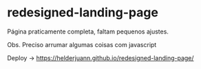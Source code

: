 # redesigned-landing-page

Página praticamente completa, faltam pequenos ajustes.

Obs. Preciso arrumar algumas coisas com javascript

Deploy -> https://helderjuann.github.io/redesigned-landing-page/
